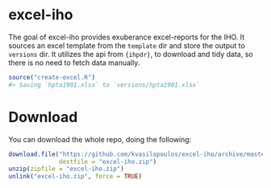 
<!-- README.md is generated from README.Rmd. Please edit that file -->

# excel-iho

<!-- badges: start -->

<!-- badges: end -->

The goal of excel-iho provides exuberance excel-reports for the IHO. It
sources an excel template from the `template` dir and store the output
to `versions` dir. It utilizes the api from `{ihpdr}`, to download and
tidy data, so there is no need to fetch data manually.

``` r
source("create-excel.R")
#> Saving `hpta1901.xlsx` to `versions/hpta1901.xlsx`
```

# Download

You can download the whole repo, doing the following:

``` r
download.file("https://github.com/kvasilopoulos/excel-iho/archive/master.zip",
              destfile = "excel-iho.zip")
unzip(zipfile = "excel-iho.zip")
unlink("excel-iho.zip", force = TRUE)
```
